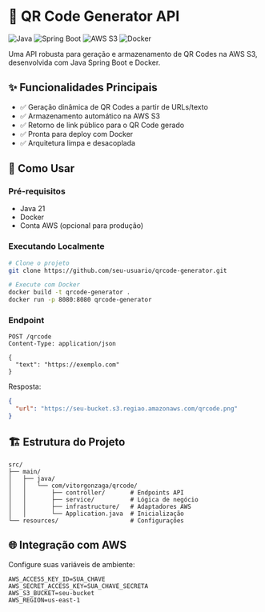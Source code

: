 # 📍 QR Code Generator API

![Java](https://img.shields.io/badge/Java-21-blue)
![Spring Boot](https://img.shields.io/badge/Spring_Boot-3.1-green)
![AWS S3](https://img.shields.io/badge/AWS_S3-✔-orange)
![Docker](https://img.shields.io/badge/Docker-✔-lightblue)

Uma API robusta para geração e armazenamento de QR Codes na AWS S3, desenvolvida com Java Spring Boot e Docker.

## ✨ Funcionalidades Principais

- ✅ Geração dinâmica de QR Codes a partir de URLs/texto
- ✅ Armazenamento automático na AWS S3
- ✅ Retorno de link público para o QR Code gerado
- ✅ Pronta para deploy com Docker
- ✅ Arquitetura limpa e desacoplada

## 🚀 Como Usar

### Pré-requisitos
- Java 21
- Docker
- Conta AWS (opcional para produção)

### Executando Localmente
```bash
# Clone o projeto
git clone https://github.com/seu-usuario/qrcode-generator.git

# Execute com Docker
docker build -t qrcode-generator .
docker run -p 8080:8080 qrcode-generator
```

### Endpoint
```http
POST /qrcode
Content-Type: application/json

{
  "text": "https://exemplo.com"
}
```

Resposta:
```json
{
  "url": "https://seu-bucket.s3.regiao.amazonaws.com/qrcode.png"
}
```

## 🏗️ Estrutura do Projeto
```
src/
├── main/
│   ├── java/
│   │   └── com/vitorgonzaga/qrcode/
│   │       ├── controller/       # Endpoints API
│   │       ├── service/          # Lógica de negócio
│   │       ├── infrastructure/   # Adaptadores AWS
│   │       └── Application.java  # Inicialização
└── resources/                    # Configurações
```

## 🌐 Integração com AWS
Configure suas variáveis de ambiente:
```env
AWS_ACCESS_KEY_ID=SUA_CHAVE
AWS_SECRET_ACCESS_KEY=SUA_CHAVE_SECRETA
AWS_S3_BUCKET=seu-bucket
AWS_REGION=us-east-1
```
